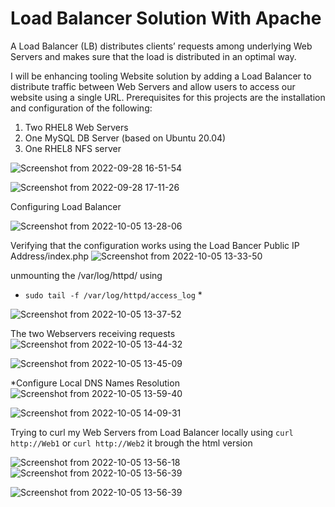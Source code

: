 #  Load Balancer Solution With Apache
 
 A Load Balancer (LB) distributes clients’ requests among underlying Web Servers and makes sure that the load is distributed in an optimal way. 

I will be enhancing tooling Website solution by adding a Load Balancer to distribute traffic between Web Servers and allow users to access our website using a single URL.
Prerequisites for this projects are the installation and configuration of the following:

1. Two RHEL8 Web Servers
2. One MySQL DB Server (based on Ubuntu 20.04)
3. One RHEL8 NFS server

![Screenshot from 2022-09-28 16-51-54](https://user-images.githubusercontent.com/110517150/192826692-0c879604-1fdd-45da-a856-c1697220bc61.png)

![Screenshot from 2022-09-28 17-11-26](https://user-images.githubusercontent.com/110517150/192831239-baf3c253-b46d-4200-897d-8da799230af5.png)

Configuring Load Balancer

![Screenshot from 2022-10-05 13-28-06](https://user-images.githubusercontent.com/110517150/194060388-50d5c4bd-a905-4b86-b96d-59316faecfec.png)

Verifying that the configuration works using the Load Bancer Public IP Address/index.php
![Screenshot from 2022-10-05 13-33-50](https://user-images.githubusercontent.com/110517150/194061262-ccb712b2-af2a-4b7f-9378-4a2deae96eae.png)

unmounting the /var/log/httpd/ using 
*  `sudo tail -f /var/log/httpd/access_log` *

![Screenshot from 2022-10-05 13-37-52](https://user-images.githubusercontent.com/110517150/194062550-beca459d-0248-4f08-954d-3618d5efb513.png)

The two Webservers receiving requests
![Screenshot from 2022-10-05 13-44-32](https://user-images.githubusercontent.com/110517150/194063221-f7fe5970-7777-4381-852d-b49dc5121391.png)

![Screenshot from 2022-10-05 13-45-09](https://user-images.githubusercontent.com/110517150/194063327-003d71e1-f3e6-44a0-9cae-4fef22054e48.png)

*Configure Local DNS Names Resolution
![Screenshot from 2022-10-05 13-59-40](https://user-images.githubusercontent.com/110517150/194066377-c26aab31-090c-49b2-a09b-1f52255c4cb8.png)

![Screenshot from 2022-10-05 14-09-31](https://user-images.githubusercontent.com/110517150/194068210-7f014b5f-228d-46b7-8f27-434c5eef4a64.png)

Trying to curl my Web Servers from Load Balancer locally using `curl http://Web1` or `curl http://Web2` it brough the html version

![Screenshot from 2022-10-05 13-56-18](https://user-images.githubusercontent.com/110517150/194065529-98d8ec39-fd4b-4ce8-8b76-c9fb3bd97263.png)
![Screenshot from 2022-10-05 13-56-39](https://user-images.githubusercontent.com/110517150/194065621-9744d89d-089e-4418-85fc-1ff995fd4d5c.png)

![Screenshot from 2022-10-05 13-56-39](https://user-images.githubusercontent.com/110517150/194065641-7e7bfe4d-69e7-4a81-93f4-93d966ead9c5.png)
